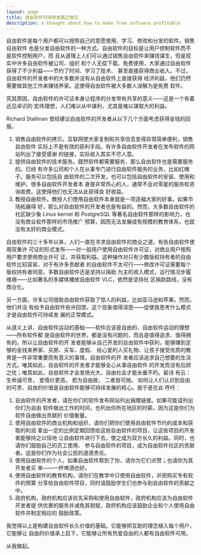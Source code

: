 ```yaml
---
layout: page
title: 自由软件可持续发展之我见
description: a thought about how to make free software profitable
---
```



自由软件是每个用户都可以按照自己的意愿使用、学习、修改和分发的软件。销售自由软件
也是分发自由软件的一种方式。自由软件的目标是让用户控制软件而不是软件控制用户，而
且从道理上人们可以通过销售自由软件来赚钱谋生，但是现实中许多自由软件被公司、组织
和个人无偿下载、免费使用，大家通过自由软件获得了不少利益——节约了时间、学习了技术、
甚至直接获得商业收入。不过，自由软件的开发者中的大多数并没有从自由软件上直接获得
经济利益，他们仍然需要做其他工作来赚钱养家。这使得自由软件被大多数人误解为是免费
软件。

究其原因，自由软件的许可证本身让程序的分发带有共享的意义——这是一个有着远见卓识的
宏伟理想，人们难以从中谋利，尤其是难以谋取大的利益。

Richard Stallman 曾经建议自由软件的开发者从以下几个方面考虑获得金钱的回报。

1. 销售自由软件的拷贝。互联网使大家复制和共享信息变得异常简单便利，销售自由软件
   实际上不是有效的获利手段。有许多自由软件开发者在发布软件的网站列出了接受感谢
   的链接，实际收入其实不尽人意。
2. 提供自由软件的技术服务。既然软件都需要服务，那么自由软件也是需要服务的。已经
   有许多公司和个人在从事专门进行自由软件服务的业务，比如红帽子。服务可以包括自
   由软件的二次开发，也可以包括自由软件的安装、使用和维护。很多自由软件开发者本
   身是非常热心的人，通常不会对零星的服务和咨询收费。这使得他们也无法从此获得良
   好收益。
3. 教授自由软件。教授人们使用自由软件本身就是一项造福大家的好事。如果市场拓展得
   好，那么对自由软件的开发者也是有益的。然而，大多数自由软件的社区缺少象 Linux
   kernel 和 PostgreSQL 等著名自由软件那样的影响力，也没有商业软件那样的市场推广
   预算，因而无法发展成有规模的教育体系，也就没有太好的商业模式。

自由软件的三十多年以来，人们一直在寻求自由软件的商业之道。有些自由软件使用双重许
可证的形式发布——对一般用户使用自由软件许可证，对商业用户按照用户要求使用商业许可
证，并获取利益。这种操作对只有少数版权持有者的自由软件比较容易，对于有许多贡献者
的自由软件不太可行——修改许可证需要每个版权持有者同意。多数自由软件还是坚持以捐助
为主的收入模式，运行情况步履维艰——比如著名的多媒体播放自由软件 VLC，依然是坚持社
区捐助路线，没有商业化。

另一方面，许多公司借助自由软件获取了惊人的利益，比如亚马逊和苹果。然而，他们并没
有给予自由软件些许回馈。这个现象值得深思——促使我思考什么模式才是自由软件可持续发
展的正常模式。

从道义上讲，自由软件运动的基础——软件应该是自由的、自由软件运动的理想——所有软件都
是自由软件的世界，都是没有问题的，而且是值得追求、值得拥有的。所以让自由软件的开
发者能够从自己开发的自由软件中获利，能够赚到足够的金钱来养家、买房、买车、度假、
给心爱的人买礼物、让孩子接受优质的教育是一件非常重要而有意义的事情，自由软件的开
发者应该追求自己想要的生活方式。唯其如此，自由软件的开发者才能够全心从事自由软件
的开发而没有后顾之忧；唯其如此，自由软件才会发扬光大，自由社会才能永垂不朽。裴诗
有云：
生命诚可贵，
爱情价更高。
若为自由故，
二者皆可抛。
如何让人们认识到自由的可贵、自由的价值是自由软件能够可持续发展的核心。我于是在此
呼吁：

1. 自由软件的开发者，请在你们的软件发布网站列出捐赠链接。如果可能请列出你们为自由
   软件做出工作的时间，也列出你所在地区的时薪。因为这是你们为软件自由做出贡献的
   价值衡量。
2. 使用自由软件的商业机构和组织，请你们把你们使用自由软件节约的成本和获取的利润
   拿出一定的比例定期回馈给这些自由软件的项目，让这些项目的开发者能够持之以恒地
   让自由软件进行下去，使之成为双方长久的利益。同时，也请你们鼓励自己的员工使用、
   参与自由软件的项目，成为自由软件社区的贡献者。这是你们作为社会公民的道德责任。
3. 使用自由软件的个人，如果自由软件帮到了你，请你为它们点赞；也请你为其开发者买
   单——一杯啤酒也好。
4. 使用自由软件的教育机构，请你们在教学中只使用自由软件，并把购买专有软件的预算
   分享给自由软件项目，同时请鼓励学生们也参与到自由软件的贡献之中。
5. 政府机构，政府机构应该优先采购和使用自由软件，政府机构应该为自由软件开发者提
   供优惠的服务并减免其税赋，政府机构应该鼓励企业和个人使用自由软件并制定相应的
   鼓励政策。

我觉得以上是构建自由软件长久价值的基础。它能够把互助的理念植入每个用户，它能够让
自由的价值承上启下，它能够让所有热爱自由的人都有自由软件可用。

从我做起。

